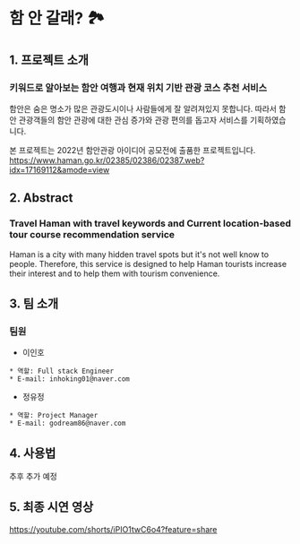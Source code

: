 # 함 안 갈래? 🏞
  
  
## 1. 프로젝트 소개 
### 키워드로 알아보는 함안 여행과 현재 위치 기반 관광 코스 추천 서비스

함안은 숨은 명소가 많은 관광도시이나 사람들에게 잘 알려져있지 못합니다. 따라서 함안 관광객들의 함안 관광에 대한 관심 증가와 관광 편의를 돕고자 서비스를 기획하였습니다.

본 프로젝트는 2022년 함안관광 아이디어 공모전에 출품한 프로젝트입니다. https://www.haman.go.kr/02385/02386/02387.web?idx=17169112&amode=view
  


## 2. Abstract
### Travel Haman with travel keywords and Current location-based tour course recommendation service

Haman is a city with many hidden travel spots but it's not well know to people. Therefore, this service is designed to help Haman tourists increase their interest and to help them with tourism convenience.
   
  
## 3. 팀 소개

### 팀원


- 이인호

 
 ```
 * 역할: Full stack Engineer
 * E-mail: inhoking01@naver.com
 ```
 
- 정유정

 
 ```
 * 역할: Project Manager
 * E-mail: godream86@naver.com
 ```
 
 
## 4. 사용법
  추후 추가 예정
  

## 5. 최종 시연 영상

  https://youtube.com/shorts/iPIO1twC6o4?feature=share
  
 
  


